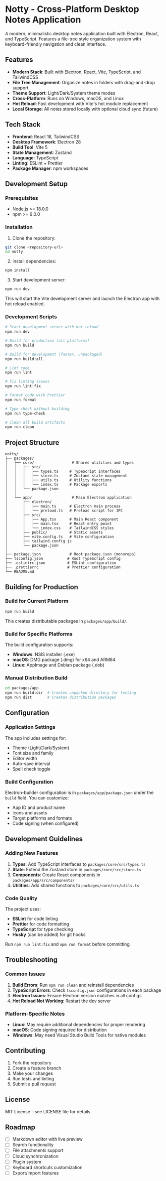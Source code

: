 # Notty - Cross-Platform Desktop Notes Application

A modern, minimalistic desktop notes application built with Electron, React, and TypeScript. Features a file-tree style organization system with keyboard-friendly navigation and clean interface.

## Features

- **Modern Stack**: Built with Electron, React, Vite, TypeScript, and TailwindCSS
- **File Tree Management**: Organize notes in folders with drag-and-drop support
- **Theme Support**: Light/Dark/System theme modes
- **Cross-Platform**: Runs on Windows, macOS, and Linux
- **Hot Reload**: Fast development with Vite's hot module replacement
- **Local Storage**: All notes stored locally with optional cloud sync (future)

## Tech Stack

- **Frontend**: React 18, TailwindCSS
- **Desktop Framework**: Electron 28
- **Build Tool**: Vite 5
- **State Management**: Zustand
- **Language**: TypeScript
- **Linting**: ESLint + Prettier
- **Package Manager**: npm workspaces

## Development Setup

### Prerequisites

- Node.js >= 18.0.0
- npm >= 9.0.0

### Installation

1. Clone the repository:
```bash
git clone <repository-url>
cd notty
```

2. Install dependencies:
```bash
npm install
```

3. Start development server:
```bash
npm run dev
```

This will start the Vite development server and launch the Electron app with hot reload enabled.

### Development Scripts

```bash
# Start development server with hot reload
npm run dev

# Build for production (all platforms)
npm run build

# Build for development (faster, unpackaged)
npm run build:all

# Lint code
npm run lint

# Fix linting issues
npm run lint:fix

# Format code with Prettier
npm run format

# Type check without building
npm run type-check

# Clean all build artifacts
npm run clean
```

## Project Structure

```
notty/
├── packages/
│   ├── core/                 # Shared utilities and types
│   │   ├── src/
│   │   │   ├── types.ts     # TypeScript interfaces
│   │   │   ├── store.ts     # Zustand state management
│   │   │   ├── utils.ts     # Utility functions
│   │   │   └── index.ts     # Package exports
│   │   └── package.json
│   │
│   └── app/                  # Main Electron application
│       ├── electron/
│       │   ├── main.ts      # Electron main process
│       │   └── preload.ts   # Preload script for IPC
│       ├── src/
│       │   ├── App.tsx      # Main React component
│       │   ├── main.tsx     # React entry point
│       │   └── index.css    # TailwindCSS styles
│       ├── public/          # Static assets
│       ├── vite.config.ts   # Vite configuration
│       ├── tailwind.config.js
│       └── package.json
│
├── package.json             # Root package.json (monorepo)
├── tsconfig.json           # Root TypeScript config
├── .eslintrc.json          # ESLint configuration
├── .prettierrc             # Prettier configuration
└── README.md
```

## Building for Production

### Build for Current Platform
```bash
npm run build
```

This creates distributable packages in `packages/app/build/`.

### Build for Specific Platforms

The build configuration supports:
- **Windows**: NSIS installer (.exe)
- **macOS**: DMG package (.dmg) for x64 and ARM64
- **Linux**: AppImage and Debian package (.deb)

### Manual Distribution Build
```bash
cd packages/app
npm run build:dir  # Creates unpacked directory for testing
npm run dist       # Creates distribution packages
```

## Configuration

### Application Settings

The app includes settings for:
- Theme (Light/Dark/System)
- Font size and family
- Editor width
- Auto-save interval
- Spell check toggle

### Build Configuration

Electron-builder configuration is in `packages/app/package.json` under the `build` field. You can customize:
- App ID and product name
- Icons and assets
- Target platforms and formats
- Code signing (when configured)

## Development Guidelines

### Adding New Features

1. **Types**: Add TypeScript interfaces to `packages/core/src/types.ts`
2. **State**: Extend the Zustand store in `packages/core/src/store.ts`
3. **Components**: Create React components in `packages/app/src/components/`
4. **Utilities**: Add shared functions to `packages/core/src/utils.ts`

### Code Quality

The project uses:
- **ESLint** for code linting
- **Prettier** for code formatting
- **TypeScript** for type checking
- **Husky** (can be added) for git hooks

Run `npm run lint:fix` and `npm run format` before committing.

## Troubleshooting

### Common Issues

1. **Build Errors**: Run `npm run clean` and reinstall dependencies
2. **TypeScript Errors**: Check `tsconfig.json` configurations in each package
3. **Electron Issues**: Ensure Electron version matches in all configs
4. **Hot Reload Not Working**: Restart the dev server

### Platform-Specific Notes

- **Linux**: May require additional dependencies for proper rendering
- **macOS**: Code signing required for distribution
- **Windows**: May need Visual Studio Build Tools for native modules

## Contributing

1. Fork the repository
2. Create a feature branch
3. Make your changes
4. Run tests and linting
5. Submit a pull request

## License

MIT License - see LICENSE file for details.

## Roadmap

- [ ] Markdown editor with live preview
- [ ] Search functionality
- [ ] File attachments support
- [ ] Cloud synchronization
- [ ] Plugin system
- [ ] Keyboard shortcuts customization
- [ ] Export/import features 